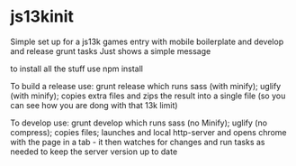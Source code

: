 # js13kinit
Simple set up for a js13k games entry with mobile boilerplate and  develop and release grunt tasks
Just shows a simple message

to install all the stuff use
npm install

To build a release use:
grunt release
which runs sass (with minify); uglify (with minify); copies extra files and zips the result into a single file (so you can see how you are dong with that 13k limit)

To develop use:
grunt develop
which runs sass (no Minify); uglify (no compress); copies files; launches and local http-server and opens chrome with the page in a tab - it then watches for changes and run tasks as needed to keep the server version up to date
